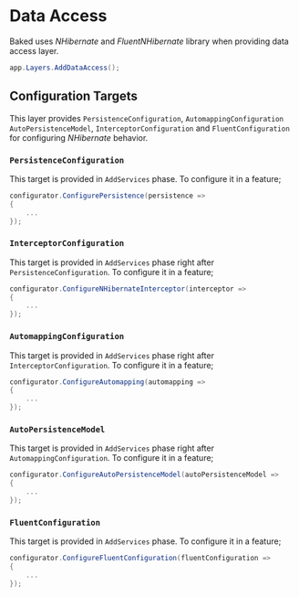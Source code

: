 # Data Access

Baked uses _NHibernate_ and _FluentNHibernate_ library when providing data
access layer.

```csharp
app.Layers.AddDataAccess();
```

## Configuration Targets

This layer provides `PersistenceConfiguration`, `AutomappingConfiguration`
`AutoPersistenceModel`, `InterceptorConfiguration` and `FluentConfiguration` 
for configuring _NHibernate_ behavior.

### `PersistenceConfiguration`

This target is provided in `AddServices` phase. To configure it in a
feature;

```csharp
configurator.ConfigurePersistence(persistence =>
{
    ...
});
```

### `InterceptorConfiguration`

This target is provided in `AddServices` phase right after
`PersistenceConfiguration`. To configure it in a feature;

```csharp
configurator.ConfigureNHibernateInterceptor(interceptor =>
{
    ...
});
```

### `AutomappingConfiguration`

This target is provided in `AddServices` phase right after
`InterceptorConfiguration`. To configure it in a feature;

```csharp
configurator.ConfigureAutomapping(automapping =>
{
    ...
});
```

### `AutoPersistenceModel`

This target is provided in `AddServices` phase right after
`AutomappingConfiguration`. To configure it in a feature;

```csharp
configurator.ConfigureAutoPersistenceModel(autoPersistenceModel =>
{
    ...
});
```

### `FluentConfiguration`

This target is provided in `AddServices` phase. To configure it in a
feature;

```csharp
configurator.ConfigureFluentConfiguration(fluentConfiguration =>
{
    ...
});
```